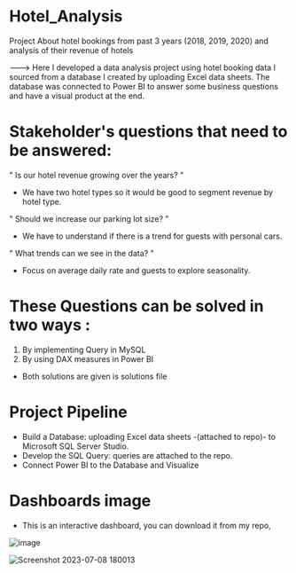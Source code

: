 # Hotel_Analysis
Project About hotel bookings from past 3 years (2018, 2019, 2020) and analysis of their revenue of hotels

 ---> Here I developed a data analysis project using hotel booking data I sourced from a database I created by uploading Excel data sheets. The database was connected to Power BI to answer some business questions and have a visual product at the end.

# Stakeholder's questions that need to be answered:


" Is our hotel revenue growing over the years? "

- We have two hotel types so it would be good to segment revenue by hotel type.

" Should we increase our parking lot size? "

- We have to understand if there is a trend for guests with personal cars.

" What trends can we see in the data? "
- Focus on average daily rate and guests to explore seasonality.

# These Questions can be solved in two ways :
  1. By implementing Query in MySQL
  2. By using DAX measures in Power BI
 
 * Both solutions are given is solutions file


# Project Pipeline

- Build a Database: uploading Excel data sheets -(attached to repo)- to Microsoft SQL Server Studio.
- Develop the SQL Query: queries are attached to the repo.
- Connect Power BI to the Database and Visualize

# Dashboards image
* This is an interactive dashboard, you can download it from my repo,

![image](https://github.com/codev-8/Hotel_Analysis/assets/72451060/9aac474d-77f2-47cf-b393-26494b1655da)

![Screenshot 2023-07-08 180013](https://github.com/codev-8/Hotel_Analysis/assets/72451060/ad61352a-5510-4e63-98e8-3dcc292aae9e)
